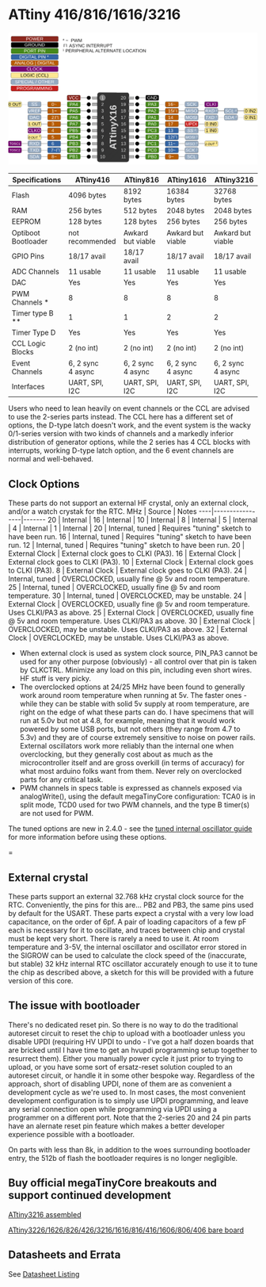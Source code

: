 # ATtiny 416/816/1616/3216
![x16 Pin Mapping](ATtiny_x16.gif "Arduino Pin Mapping for ATtiny x16")

 Specifications |  ATtiny416  |  ATtiny816  |    ATtiny1616   |   ATtiny3216
----------------|-------------|-------------|-----------------| -------------
Flash           |  4096 bytes |  8192 bytes |     16384 bytes | 32768 bytes
RAM             |   256 bytes |   512 bytes |      2048 bytes |  2048 bytes
EEPROM          |   128 bytes |   128 bytes |       256 bytes |   256 bytes
Optiboot Bootloader | not recommended | Awkard but viable | Awkard but viable | Awkard but viable |
GPIO Pins       | 18/17 avail | 18/17 avail |     18/17 avail | 18/17 avail
ADC Channels    | 11 usable   | 11 usable   |       11 usable |   11 usable
DAC             |         Yes |         Yes |             Yes |         Yes
PWM Channels *  |           8 |           8 |               8 |           8
Timer type B ** |           1 |           1 |               2 |           2
Timer Type D    |         Yes |         Yes |             Yes |         Yes
CCL Logic Blocks|  2 (no int) |  2 (no int) |      2 (no int) |  2 (no int)
Event Channels  | 6, 2 sync<br/> 4 async | 6, 2 sync<br/> 4 async | 6, 2 sync<br/> 4 async | 6, 2 sync<br/> 4 async |
Interfaces | UART, SPI, I2C | UART, SPI, I2C | UART, SPI, I2C | UART, SPI, I2C

Users who need to lean heavily on event channels or the CCL are advised to use the 2-series parts instead. The CCL here has a different set of options, the D-type latch doesn't work,  and the event system is the wacky 0/1-series version with two kinds of channels and a markedly inferior distribution of generator options, while the 2 series has 4 CCL blocks with interrupts, working D-type latch option, and the 6 event channels are normal and well-behaved.

## Clock Options
These parts do not support an external HF crystal, only an external clock, and/or a watch crystak for the RTC.
 MHz | Source          | Notes
 ----|-----------------|-------
  20 | Internal        |
  16 | Internal        |
  10 | Internal        |
   8 | Internal        |
   5 | Internal        |
   4 | Internal        |
   1 | Internal        |
  20 | Internal, tuned | Requires "tuning" sketch to have been run.
  16 | Internal, tuned | Requires "tuning" sketch to have been run.
  12 | Internal, tuned | Requires "tuning" sketch to have been run.
  20 | External Clock  | External clock goes to CLKI (PA3).
  16 | External Clock  | External clock goes to CLKI (PA3).
  10 | External Clock  | External clock goes to CLKI (PA3).
   8 | External Clock  | External clock goes to CLKI (PA3).
  24 | Internal, tuned | OVERCLOCKED, usually fine @ 5v and room temperature.
  25 | Internal, tuned | OVERCLOCKED, usually fine @ 5v and room temperature.
  30 | Internal, tuned | OVERCLOCKED, may be unstable.
  24 | External Clock  | OVERCLOCKED, usually fine @ 5v and room temperature. Uses CLKI/PA3 as above.
  25 | External Clock  | OVERCLOCKED, usually fine @ 5v and room temperature. Uses CLKI/PA3 as above.
  30 | External Clock  | OVERCLOCKED, may be unstable. Uses CLKI/PA3 as above.
  32 | External Clock  | OVERCLOCKED, may be unstable. Uses CLKI/PA3 as above.


* When external clock is used as system clock source, PIN_PA3 cannot be used for any other purpose (obviously) - all control over that pin is taken by CLKCTRL.  Minimize any load on this pin, including even short wires. HF stuff is very picky.
* The overclocked options at 24/25 MHz have been found to generally work around room temperature when running at 5v. The faster ones - while they can be stable with solid 5v supply at room temperature, are right on the edge of what these parts can do. I have specimens that will run at 5.0v but not at 4.8, for example, meaning that it would work powered by some USB ports, but not others (they range from 4.7 to 5.3v) and they are of course extremely sensitive to noise on power rails. External oscillators work more reliably than the internal one when overclocking, but they generally cost about as much as the microcontroller itself and are gross overkill (in terms of accuracy) for what most arduino folks want from them. Never rely on overclocked parts for any critical task.
* PWM channels in specs table is expressed as channels exposed via analogWrite(), using the default megaTinyCore configuration: TCA0 is in split mode, TCD0 used for two PWM channels, and the type B timer(s) are not used for PWM.

The tuned options are new in 2.4.0 - see the [tuned internal oscillator guide](Ref_Tuning.md) for more information before using these options.

=
## External crystal
These parts support an external 32.768 kHz crystal clock source for the RTC. Conveniently, the pins for this are... PB2 and PB3, the same pins used by default for the USART. These parts expect a crystal with a very low load capacitance, on the order of 6pf. A pair of loading capacitors of a few pF each is necessary for it to oscillate, and traces between chip and crystal must be kept very short. There is rarely a need to use it. At room temperature and 3-5V, the internal oscillator and oscillator error stored in the SIGROW can be used to calculate the clock speed of the (inaccurate, but stable) 32 kHz internal RTC oscillator accurately enough to use it to tune the chip as described above, a sketch for this will be provided with a future version of this core.

## The issue with bootloader
There's no dedicated reset pin. So there is no way to do the traditional autoreset circuit to reset the chip to upload with a bootloader unless you disable UPDI (requiring HV UPDI to undo - I've got a half dozen boards that are bricked until I have time to get an hvupdi programming setup together to resurrect them). Either you manually power cycle it just prior to trying to upload, or you have some sort of ersatz-reset solution coupled to an autoreset circuit, or handle it in some other bespoke way. Regardless of the approach, short of disabling UPDI, none of them are as convenient a development cycle as we're used to. In most cases, the most convenient development configuration is to simply use UPDI programming, and leave any serial connection open while programming via UPDI using a programmer on a different port. Note that the 2-series 20 and 24 pin parts have an alernate reset pin feature which makes a better developer experience possible with a bootloader.

On parts with less than 8k, in addition to the woes surrounding bootloader entry, the 512b of flash the bootloader requires is no longer negligible.


## Buy official megaTinyCore breakouts and support continued development
[ATtiny3216 assembled](https://www.tindie.com/products/17597/)

[ATtiny3226/1626/826/426/3216/1616/816/416/1606/806/406 bare board](https://www.tindie.com/products/17614/)

## Datasheets and Errata
See [Datasheet Listing](Datasheets.md)
